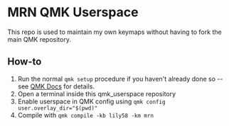 # MRN QMK Userspace
This repo is used to maintain my own keymaps without having to fork the main QMK repository.

## How-to
1. Run the normal `qmk setup` procedure if you haven't already done so -- see [QMK Docs](https://docs.qmk.fm/#/newbs) for details.
2. Open a terminal inside this qmk_userspace repository
3. Enable userspace in QMK config using `qmk config user.overlay_dir="$(pwd)"`
4. Compile with `qmk compile -kb lily58 -km mrn`

